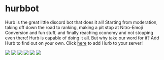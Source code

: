 # hurbbot

Hurb is the great little discord bot that does it all! Starting from moderation, taking off down the road to ranking, making a pit stop at Nitro-Emoji Conversion and fun stuff, and finally reaching cconomy and not stopping even there! Hurb is capable of doing it all. But why take our word for it? Add Hurb to find out on your own. Click <a href="https://discord.com/oauth2/authorize?client_id=736283988628602960&permissions=8&scope=bot">here</a> to add Hurb to your server!

<img src="https://cdn.discordapp.com/attachments/716377034728931331/785684418349367336/Moderation.png">
<img src="https://media.discordapp.net/attachments/765942853586124820/783940417073971240/Economy.png?width=915&height=541">
<img src="https://media.discordapp.net/attachments/765942853586124820/783940415853953075/Auto.png?width=915&height=541">
<img src="https://media.discordapp.net/attachments/765942853586124820/783940405115879444/NEC.png?width=915&height=541">
<img src="https://media.discordapp.net/attachments/765942853586124820/783940411361460225/Ranking.png?width=915&height=541">
<img src="https://media.discordapp.net/attachments/765942853586124820/783940407531929620/Fun.png?width=915&height=541">

